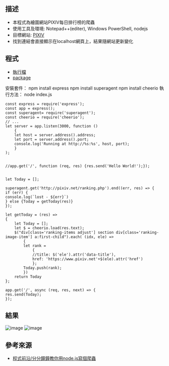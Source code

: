 ## 描述 
* 本程式為繪圖網站PIXIV每日排行榜的爬蟲
* 使用工具及環境: Notepad++(editer), Windows PowerShell, nodejs
* 目標網站: [PIXIV](http://pixiv.net/ranking.php)
* 找到連結會直接顯示在localhost網頁上，結果隨網站更新變化

## 程式
* [執行檔](https://github.com/st741963456/crawer/blob/main/index.js)
* [package]()

安裝套件： npm install express
		npm install superagent
		npm install cheerio
執行方法： node index.js

```
const express = require('express');
const app = express();
const superagent= require('superagent');
const cheerio = require('cheerio');
// ...
let server = app.listen(3000, function () 
	{
	let host = server.address().address;
	let port = server.address().port;
	console.log('Running at http://%s:%s', host, port);
	}
);


//app.get('/', function (req, res) {res.send('Hello World!');});


let Today = [];

superagent.get('http://pixiv.net/ranking.php').end((err, res) => {
if (err) {
console.log(`lost - ${err}`)
} else {Today = getToday(res)}
});

let getToday = (res) => 
{
	let Today = [];
	let $ = cheerio.load(res.text);
	$("div[class='ranking-items adjust'] section div[class='ranking-image-item'] a:first-child").each( (idx, ele) =>
		{
		let rank = 
			{
			//title: $('ele').attr('data-title'),
			href: 'https://www.pixiv.net'+$(ele).attr('href')
			};
		Today.push(rank);
		})
	return Today
};

app.get('/', async (req, res, next) => {
res.send(Today);
});
```

## 結果
![image](https://user-images.githubusercontent.com/36965820/104821685-8b38b000-5878-11eb-8688-6294a9302a1f.png)
![image](https://user-images.githubusercontent.com/36965820/104821795-47927600-5879-11eb-8cb0-870ceedb9b5a.png)

## 參考來源
* [程式前沿/分分鐘鐘教你用node.js寫個爬蟲](https://codertw.com/ios/20272/)
